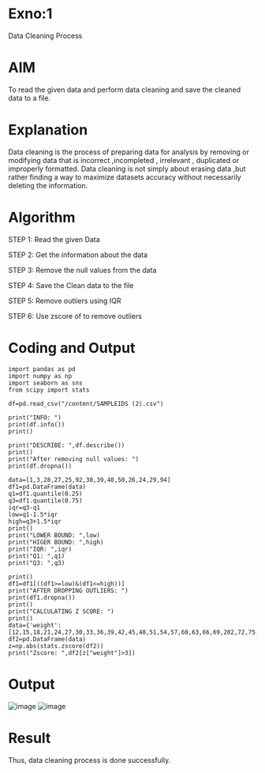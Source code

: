 # Exno:1
Data Cleaning Process

# AIM
To read the given data and perform data cleaning and save the cleaned data to a file.

# Explanation
Data cleaning is the process of preparing data for analysis by removing or modifying data that is incorrect ,incompleted , irrelevant , duplicated or improperly formatted. Data cleaning is not simply about erasing data ,but rather finding a way to maximize datasets accuracy without necessarily deleting the information.

# Algorithm
STEP 1: Read the given Data

STEP 2: Get the information about the data

STEP 3: Remove the null values from the data

STEP 4: Save the Clean data to the file

STEP 5: Remove outliers using IQR

STEP 6: Use zscore of to remove outliers

# Coding and Output
```
import pandas as pd
import numpy as np
import seaborn as sns
from scipy import stats

df=pd.read_csv("/content/SAMPLEIDS (2).csv")

print("INFO: ")
print(df.info())
print()

print("DESCRIBE: ",df.describe())
print()
print("After removing null values: ")
print(df.dropna())

data=[1,3,28,27,25,92,30,39,40,50,26,24,29,94]
df1=pd.DataFrame(data)
q1=df1.quantile(0.25)
q3=df1.quantile(0.75)
iqr=q3-q1
low=q1-1.5*iqr
high=q3+1.5*iqr
print()
print("LOWER BOUND: ",low)
print("HIGER BOUND: ",high)
print("IQR: ",iqr)
print("Q1: ",q1)
print("Q3: ",q3)

print()
df1=df1[((df1>=low)&(df1<=high))]
print("AFTER DROPPING OUTLIERS: ")
print(df1.dropna())
print()
print("CALCULATING Z SCORE: ")
print()
data={'weight':[12,15,18,21,24,27,30,33,36,39,42,45,48,51,54,57,60,63,66,69,202,72,75,78,81,84,232,87,90,93,96,99,258]}
df2=pd.DataFrame(data)
z=np.abs(stats.zscore(df2))
print("Zscore: ",df2[z["weight"]>3])
```
# Output
![image](https://github.com/VerginJenifer/exno1/assets/136251012/6a67cd36-2ce1-44d4-a00b-7fdf59692699)
![image](https://github.com/VerginJenifer/exno1/assets/136251012/a9f1fade-6eb1-43ef-bbc9-922ce7b91907)

# Result
Thus, data cleaning process is done successfully.
